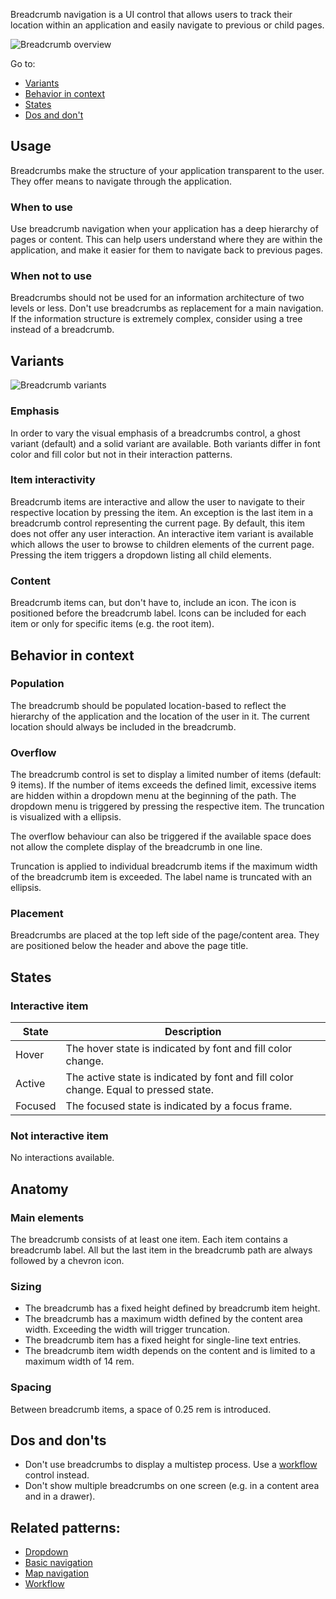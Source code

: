 Breadcrumb navigation is a UI control that allows users to track their location within an application and easily navigate to previous or child pages.

![Breadcrumb overview](/img/pattern_illustrations/Breadcrumb_overview.png)

Go to:

- [Variants](#variants)
- [Behavior in context](#behavior-in-context)
- [States](#states)
- [Dos and don't](#dos-and-don't)

## Usage

Breadcrumbs make the structure of your application transparent to the user. They offer means to navigate through the application.

### When to use

Use breadcrumb navigation when your application has a deep hierarchy of pages or content. This can help users understand where they are within the application, and make it easier for them to navigate back to previous pages.

### When not to use

Breadcrumbs should not be used for an information architecture of two levels or less. Don't use breadcrumbs as replacement for a main navigation. If the information structure is extremely complex, consider using a tree instead of a breadcrumb.

## Variants

![Breadcrumb variants](/img/pattern_illustrations/Breadcrumb_variants.png)

### Emphasis

In order to vary the visual emphasis of a breadcrumbs control, a ghost variant (default) and a solid variant are available. Both variants differ in font color and fill color but not in their interaction patterns.

### Item interactivity

Breadcrumb items are interactive and allow the user to navigate to their respective location by pressing the item. An exception is the last item in a breadcrumb control representing the current page. By default, this item does not offer any user interaction. An interactive item variant is available which allows the user to browse to children elements of the current page. Pressing the item triggers a dropdown listing all child elements.

### Content

Breadcrumb items can, but don't have to, include an icon. The icon is positioned before the breadcrumb label. Icons can be included for each item or only for specific items (e.g. the root item).

## Behavior in context

### Population

The breadcrumb should be populated location-based to reflect the hierarchy of the application and the location of the user in it. The current location should always be included in the breadcrumb.

### Overflow

The breadcrumb control is set to display a limited number of items (default: 9 items). If the number of items exceeds the defined limit, excessive items are hidden within a dropdown menu at the beginning of the path. The dropdown menu is triggered by pressing the respective item. The truncation is visualized with a ellipsis.

The overflow behaviour can also be triggered if the available space does not allow the complete display of the breadcrumb in one line.

Truncation is applied to individual breadcrumb items if the maximum width of the breadcrumb item is exceeded. The label name is truncated with an ellipsis.

<!-- add example overflow & truncation-->

### Placement

Breadcrumbs are placed at the top left side of the page/content area. They are positioned below the header and above the page title.

## States

### Interactive item

| State   | Description                                                                          |
| ------- | ------------------------------------------------------------------------------------ |
| Hover   | The hover state is indicated by font and fill color change.                          |
| Active  | The active state is indicated by font and fill color change. Equal to pressed state. |
| Focused | The focused state is indicated by a focus frame.                                     |

### Not interactive item

No interactions available.

## Anatomy

### Main elements

The breadcrumb consists of at least one item. Each item contains a breadcrumb label. All but the last item in the breadcrumb path are always followed by a chevron icon.

### Sizing

- The breadcrumb has a fixed height defined by breadcrumb item height.
- The breadcrumb has a maximum width defined by the content area width. Exceeding the width will trigger truncation.
- The breadcrumb item has a fixed height for single-line text entries.
- The breadcrumb item width depends on the content and is limited to a maximum width of 14 rem.

### Spacing

Between breadcrumb items, a space of 0.25 rem is introduced.

## Dos and don'ts

- Don't use breadcrumbs to display a multistep process. Use a [workflow](workflow.md) control instead.
- Don't show multiple breadcrumbs on one screen (e.g. in a content area and in a drawer).

## Related patterns:

- [Dropdown](dropdown.md)
- [Basic navigation](navigation/basic-navigation.md)
- [Map navigation](navigation/map-navigation.md)
- [Workflow](workflow.md)
